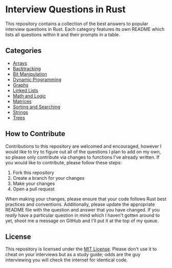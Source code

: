 # Interview Questions in Rust

This repository contains a collection of the best answers to popular interview questions in Rust. Each category features its own README which lists all questions within it and their prompts in a table.

## Categories

* [Arrays](./Arrays/README.md)
* [Backtracking](./Backtracking/README.md)
* [Bit Manipulation](<./Bit Manipulation/README.md>)
* [Dynamic Programming](<./Dynamic Programming/README.md>)
* [Graphs](./Graphs/README.md)
* [Linked Lists](<./Linked Lists/README.md>)
* [Math and Logic](<./Math and Logic/README.md>)
* [Matrices](./Matrices/README.md)
* [Sorting and Searching](<./Sorting and Searching/README.md>)
* [Strings](./Strings/README.md)
* [Trees](./Trees/README.md)

## How to Contribute

Contributions to this repository are welcomed and encouraged, however I would like to try to figure out all of the questions I plan to add on my own, so please only contribute via changes to functions I've already written. If you would like to contribute, please follow these steps:

1. Fork this repository
2. Create a branch for your changes
3. Make your changes
4. Open a pull request

When making your changes, please ensure that your code follows Rust best practices and conventions. Additionally, please update the appropriate README file with the question and answer that you have changed. If you *really* have a particular question in mind which I haven't gotten around to yet, shoot me a message on GitHub and I'll put it at the top of my queue.

## License

This repository is licensed under the [MIT License](./LICENSE). Please don't use it to cheat on your interviews but as a study guide; odds are the guy interviewing you will check the internet for identical code.

